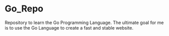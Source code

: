 # Go_Repo
Repository to learn the Go Programming Language. The ultimate goal for me is to use the Go
Language to create a fast and stable website.
